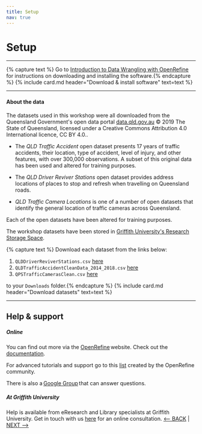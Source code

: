 ```yaml
---
title: Setup
nav: true
---
```

# Setup

-----
{% capture text %}
Go to [Introduction to Data Wrangling with OpenRefine](https://griffithunilibrary.github.io/intro-data-wrangle/content/0-setup.html) for instructions on downloading and installing the software.{% endcapture %}
{% include card.md header="Download & install software" text=text %}

-----
#### About the data

The datasets used in this workshop were all downloaded from the Queensland Government's open data portal [data.qld.gov.au](https://www.data.qld.gov.au/) © 2019 The State of Queensland, licensed under a Creative Commons Attribution 4.0 International licence, CC BY 4.0.. 

- The *QLD Traffic Accident* open dataset presents 17 years of traffic accidents, their location, type of accident, level of injury, and other features, with over 300,000 observations. A subset of this original data has been used and altered for training purposes. 

- The *QLD Driver Reviver Stations* open dataset provides address locations of places to stop and refresh when travelling on Queensland roads. 

- *QLD Traffic Camera Locations* is one of a number of open datasets that identify the general location of traffic cameras across Queensland. 

Each of the open datasets have been altered for training purposes. 

The workshop datasets have been stored in [Griffith University's Research Storage Space](https://research-storage.griffith.edu.au/).  

{% capture text %}
Download each dataset from the links below:

1. `QLDDriverReviverStations.csv` [here](https://research-storage.griffith.edu.au/owncloud/index.php/s/i0Chv6MqCPdMMUi)
2. `QLDTrafficAccidentCleanData_2014_2018.csv` [here](https://research-storage.griffith.edu.au/owncloud/index.php/s/6dtA79pHw8FdTiw)
3. `QPSTrafficCamerasClean.csv` [here](https://research-storage.griffith.edu.au/owncloud/index.php/s/g8CkUGqtaN6JuVh)

to your `Downloads` folder.{% endcapture %}
{% include card.md header="Download datasets" text=text %}

-----

## Help & support

##### Online

You can find out more via the [OpenRefine](http://openrefine.org) website.  Check out the [documentation](http://openrefine.org/documentation.html).

For advanced tutorials and support go to this [list](https://github.com/OpenRefine/OpenRefine/wiki/External-Resources) created by the OpenRefine community.

There is also a [Google Group](https://groups.google.com/forum/#!forum/openrefine) that can answer questions.

##### At Griffith University

Help is available from eResearch and Library specialists at Griffith University.  Get in touch with us [here](https://intranet.secure.griffith.edu.au/library/forms/help) for an online consultation.
[<-- BACK](https://griffithunilibrary.github.io/Advanced-data-wrangle/) | [NEXT -->](https://griffithunilibrary.github.io/Advanced-data-wrangle/content/2-lesson.html)
